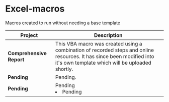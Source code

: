 # Excel-macros
Macros created to run without needing a base template

| Project                 | Description                                                                                                                                                    |
|------------------------|----------------------------------------------------------------------------------------------------------------------------------------------------------------|
| **Comprehensive Report**    | This VBA macro was created using a combination of recorded steps and online resources. It has since been modified into it's own template which will be uploaded shortly. |
| **Pending**            | Pending. |
| **Pending** | Pending </li><li>Pending</li></ul> |


